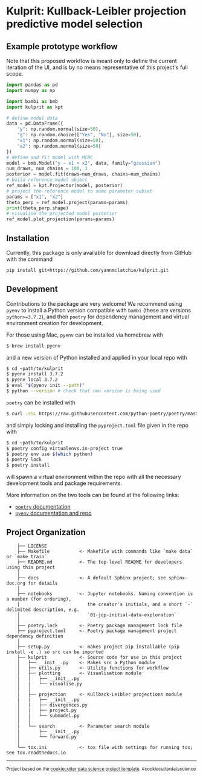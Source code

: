 # Kulprit: Kullback-Leibler projection predictive model selection

## Example prototype workflow

Note that this proposed workflow is meant only to define the current iteration of the UI, and is by no means representative of this project's full scope.

```python
import pandas as pd
import numpy as np

import bambi as bmb
import kulprit as kpt

# define model data
data = pd.DataFrame({
    "y": np.random.normal(size=50),
    "g": np.random.choice(["Yes", "No"], size=50),
    "x1": np.random.normal(size=50),
    "x2": np.random.normal(size=50)
})
# define and fit model with MCMC
model = bmb.Model("y ~ x1 + x2", data, family="gaussian")
num_draws, num_chains = 100, 1
posterior = model.fit(draws=num_draws, chains=num_chains)
# build reference model object
ref_model = kpt.Projector(model, posterior)
# project the reference model to some parameter subset
params = ["x1", "x2"]
theta_perp = ref_model.project(params=params)
print(theta_perp.shape)
# visualise the projected model posterior
ref_model.plot_projection(params=params)
```

## Installation

Currently, this package is only available for download directly from GitHub with the command
```bash
pip install git+https://github.com/yannmclatchie/kulprit.git
```

## Development

Contributions to the package are very welcome! We recommend using `pyenv` to install a Python version compatible with `bambi` (these are versions `python>=3.7.2`), and then `poetry` for dependency management and virtual environment creation for development.

For those using Mac, `pyenv` can be installed via homebrew with
```bash
$ brew install pyenv
```
and a new version of Python installed and applied in your local repo with
```bash
$ cd ~path/to/kulprit
$ pyenv install 3.7.2
$ pyenv local 3.7.2
$ eval "$(pyenv init --path)"
$ python --version # check that new version is being used
```

`poetry` can be installed with
```bash
$ curl -sSL https://raw.githubusercontent.com/python-poetry/poetry/master/get-poetry.py | python -
```
and simply locking and installing the `pyproject.toml` file given in the repo with
```bash
$ cd ~path/to/kulprit
$ poetry config virtualenvs.in-project true
$ poetry env use $(which python)
$ poetry lock
$ poetry install
```
will spawn a virtual environment within the repo with all the necessary development tools and package requirements.

More information on the two tools can be found at the following links:
- [`poetry` documentation](https://python-poetry.org/)
- [`pyenv` documentation and repo](https://github.com/pyenv/pyenv)

## Project Organization

```
    ├── LICENSE
    ├── Makefile           <- Makefile with commands like `make data` or `make train`
    ├── README.md          <- The top-level README for developers using this project
    │
    ├── docs               <- A default Sphinx project; see sphinx-doc.org for details
    │
    ├── notebooks          <- Jupyter notebooks. Naming convention is a number (for ordering),
    │                         the creator's initials, and a short `-` delimited description, e.g.
    │                         `01-jqp-initial-data-exploration`
    │
    ├── poetry.lock        <- Poetry package management lock file
    ├── pyproject.toml     <- Poetry package management project dependency definition
    │
    ├── setup.py           <- makes project pip installable (pip install -e .) so src can be imported
    ├── kulprit            <- Source code for use in this project
    │   ├── __init__.py    <- Makes src a Python module
    │   ├── utils.py       <- Utility functions for workflow
    │   ├── plotting       <- Visualisation module
    |   |   ├── __init__.py
    │   |   └── visualise.py
    │   │
    |   ├── projection     <- Kullback-Leibler projections module
    |   |   ├── __init__.py
    │   |   ├── divergences.py
    │   |   ├── project.py
    │   |   └── submodel.py
    │   │
    |   └── search         <- Parameter search module
    |       ├── __init__.py
    │       └── forward.py
    │
    └── tox.ini            <- tox file with settings for running tox; see tox.readthedocs.io
```

---
<p><small>Project based on the <a target="_blank" href="https://drivendata.github.io/cookiecutter-data-science/">cookiecutter data science project template</a>. #cookiecutterdatascience</small></p>
